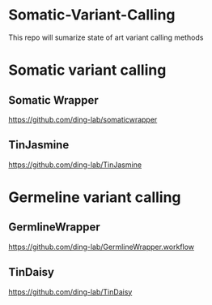 # Somatic-Variant-Calling

This repo will sumarize state of art variant calling methods

#  Somatic variant calling

## Somatic Wrapper
https://github.com/ding-lab/somaticwrapper

## TinJasmine
https://github.com/ding-lab/TinJasmine


#  Germeline variant calling

## GermlineWrapper
https://github.com/ding-lab/GermlineWrapper.workflow

## TinDaisy
https://github.com/ding-lab/TinDaisy

